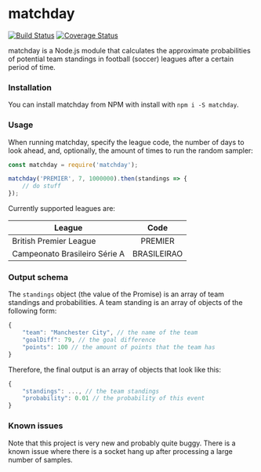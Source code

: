 # matchday
[![Build Status](https://travis-ci.org/Bluefire2/matchday.svg?branch=master)](https://travis-ci.org/Bluefire2/matchday)
[![Coverage Status](https://coveralls.io/repos/github/Bluefire2/matchday/badge.svg?branch=master)](https://coveralls.io/github/Bluefire2/matchday?branch=master)

matchday is a Node.js module that calculates the approximate probabilities of potential team standings in football (soccer) leagues after a certain period of time.

### Installation
You can install matchday from NPM with install with `npm i -S matchday`.

### Usage
 When running matchday, specify the league code, the number of days to look ahead, and, optionally, the amount of times to run the random sampler:

```javascript
const matchday = require('matchday');

matchday('PREMIER', 7, 1000000).then(standings => {
    // do stuff
});
```

Currently supported leagues are:

| League        | Code          |
| ------------- |:-------------:|
| British Premier League      | PREMIER |
| Campeonato Brasileiro Série A      | BRASILEIRAO      |

### Output schema
The `standings` object (the value of the Promise) is an array of team standings and probabilities. A team standing is an array of objects of the following form:

```javascript
{
    "team": "Manchester City", // the name of the team
    "goalDiff": 79, // the goal difference
    "points": 100 // the amount of points that the team has
}
```

Therefore, the final output is an array of objects that look like this:

```javascript
{
    "standings": ..., // the team standings
    "probability": 0.01 // the probability of this event
}
```

### Known issues
Note that this project is very new and probably quite buggy. There is a known issue where there is a socket hang up after processing a large number of samples.
